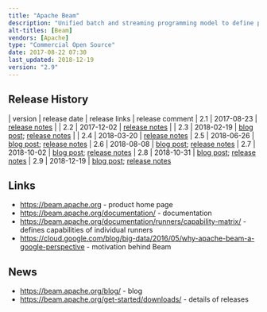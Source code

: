 ```yaml
---
title: "Apache Beam"
description: "Unified batch and streaming programming model to define portable data processing pipelines and execute these using a range of different engines. Originating from the Google Dataflow model, focuses on unifying both styles of processing by treating static data sets as streams (which happen to have a beginning and an end), while achieving data correctness and the ability to handle late-arriving data through a set of abstractions and concepts that give users control over estimated quality of arrived data (completeness), duration to wait for results (latency) and how much speculative/redundant computation to do (cost). Allows business logic, data characteristics and trade-off strategies to be defined via different programming languages through pluggable language SDKs (with out of the box support for Java and Python).  Supports a range of pluggable runtime platforms through pipeline runners, with support for a direct runner (for development and testing pipelines in a non-distributed environment), Apache Apex, Flink, Spark, and (under development) Gearpump runners, and a Google Cloud Dataflow runner. Also supports a growing set of connectors that allow pipelines to read and write data to various data storage systems (IOs). An Apache project, opened sourced by Google in January 2016, graduated in January 2017, with a first stable release (2.0) in May 2017. Written in Java and Python and under active development with a large number of contributors including Google, data Artisans, Talend and PayPal."
alt-titles: [Beam]
vendors: [Apache]
type: "Commercial Open Source"
date: 2017-08-22 07:30
last_updated: 2018-12-19
version: "2.9"
---
```

## Release History

| version | release date | release links | release comment
| 2.1 | 2017-08-23 | [release notes](https://issues.apache.org/jira/secure/ReleaseNote.jspa?projectId=12319527&version=12340528) |
| 2.2 | 2017-12-02 | [release notes](https://issues.apache.org/jira/secure/ReleaseNote.jspa?projectId=12319527&version=12341044) |
| 2.3 | 2018-02-19 | [blog post](https://beam.apache.org/blog/2018/02/19/beam-2.3.0.html); [release notes](https://issues.apache.org/jira/secure/ReleaseNote.jspa?projectId=12319527&version=12341608) |
| 2.4 | 2018-03-20 | [release notes](https://issues.apache.org/jira/secure/ReleaseNote.jspa?projectId=12319527&version=12341608)
| 2.5 | 2018-06-26 | [blog post](https://beam.apache.org/blog/2018/06/26/beam-2.5.0.html); [release notes](https://issues.apache.org/jira/secure/ReleaseNote.jspa?projectId=12319527&version=12342847)
| 2.6 | 2018-08-08 | [blog post](https://beam.apache.org/blog/2018/08/10/beam-2.6.0.html); [release notes](https://issues.apache.org/jira/secure/ReleaseNote.jspa?projectId=12319527&version=12343392)
| 2.7 | 2018-10-02 | [blog post](https://beam.apache.org/blog/2018/10/03/beam-2.7.0.html); [release notes](https://issues.apache.org/jira/secure/ReleaseNote.jspa?projectId=12319527&version=12343654)
| 2.8 | 2018-10-31 | [blog post](https://beam.apache.org/blog/2018/10/29/beam-2.8.0.html); [release notes](https://issues.apache.org/jira/secure/ReleaseNote.jspa?projectId=12319527&version=12343985)
| 2.9 | 2018-12-19 | [blog post](https://beam.apache.org/blog/2018/12/13/beam-2.9.0.html); [release notes](https://issues.apache.org/jira/secure/ReleaseNote.jspa?projectId=12319527&version=12344258)

## Links

* <https://beam.apache.org> - product home page
* <https://beam.apache.org/documentation/> - documentation
* <https://beam.apache.org/documentation/runners/capability-matrix/> - defines capabilities of individual runners
* <https://cloud.google.com/blog/big-data/2016/05/why-apache-beam-a-google-perspective> - motivation behind Beam

## News

* <https://beam.apache.org/blog/> - blog
* <https://beam.apache.org/get-started/downloads/> - details of releases